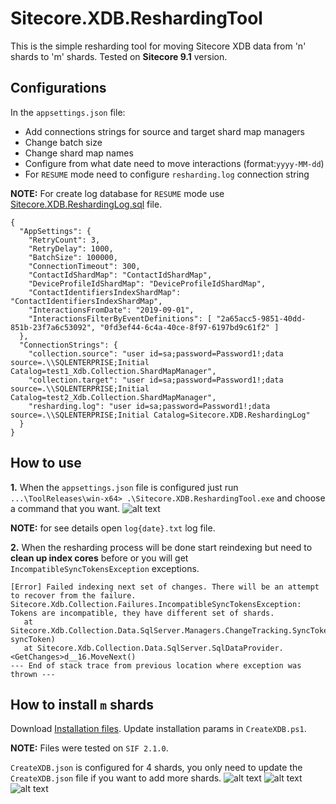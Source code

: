 # Sitecore.XDB.ReshardingTool
This is the simple resharding tool for moving Sitecore XDB data from 'n' shards to 'm' shards. Tested on **Sitecore 9.1** version.
## Configurations
In the `appsettings.json` file: 
- Add connections strings for source and target shard map managers
- Change batch size
- Change shard map names
- Configure from what date need to move interactions (format:`yyyy-MM-dd`)
- For `RESUME` mode need to configure `resharding.log` connection string 

**NOTE:** For create log database for `RESUME` mode use [Sitecore.XDB.ReshardingLog.sql](https://github.com/pblrok/Sitecore.XDB.ReshardingTool/blob/master/Sitecore.XDB.ReshardingLog.sql) file.
```
{
  "AppSettings": {
    "RetryCount": 3,
    "RetryDelay": 1000,
    "BatchSize": 100000,
    "ConnectionTimeout": 300,
    "ContactIdShardMap": "ContactIdShardMap",
    "DeviceProfileIdShardMap": "DeviceProfileIdShardMap",
    "ContactIdentifiersIndexShardMap": "ContactIdentifiersIndexShardMap",
    "InteractionsFromDate": "2019-09-01",
    "InteractionsFilterByEventDefinitions": [ "2a65acc5-9851-40dd-851b-23f7a6c53092", "0fd3ef44-6c4a-40ce-8f97-6197bd9c61f2" ]
  },
  "ConnectionStrings": {
    "collection.source": "user id=sa;password=Password1!;data source=.\\SQLENTERPRISE;Initial Catalog=test1_Xdb.Collection.ShardMapManager",
    "collection.target": "user id=sa;password=Password1!;data source=.\\SQLENTERPRISE;Initial Catalog=test2_Xdb.Collection.ShardMapManager",
    "resharding.log": "user id=sa;password=Password1!;data source=.\\SQLENTERPRISE;Initial Catalog=Sitecore.XDB.ReshardingLog"
  }
}
```
## How to use
**1.** When the `appsettings.json` file is configured just run `...\ToolReleases\win-x64> .\Sitecore.XDB.ReshardingTool.exe` and choose a command that you want.
![alt text](https://github.com/pblrok/Sitecore.XDB.ReshardingTool/blob/master/Sitecore.XDB.ReshardingTool_use.png)

**NOTE:** for see details open `log{date}.txt` log file.

**2.** When the resharding process will be done start reindexing but need to **clean up index cores** before or you will get `IncompatibleSyncTokensException` exceptions.
```
[Error] Failed indexing next set of changes. There will be an attempt to recover from the failure.
Sitecore.Xdb.Collection.Failures.IncompatibleSyncTokensException: Tokens are incompatible, they have different set of shards.
   at Sitecore.Xdb.Collection.Data.SqlServer.Managers.ChangeTracking.SyncToken.IsUpToDate(ISyncToken syncToken)
   at Sitecore.Xdb.Collection.Data.SqlServer.SqlDataProvider.<GetChanges>d__16.MoveNext()
--- End of stack trace from previous location where exception was thrown ---
```

## How to install `m` shards
Download [Installation files](https://github.com/pblrok/Sitecore.XDB.ReshardingTool/tree/master/Shards.Install). Update installation params in `CreateXDB.ps1`.

**NOTE:** Files were tested on `SIF 2.1.0`.

`CreateXDB.json` is configured for 4 shards, you only need to update the `CreateXDB.json` file if you want to add more shards.
![alt text](https://github.com/pblrok/Sitecore.XDB.ReshardingTool/blob/master/shards_variables.png)
![alt text](https://github.com/pblrok/Sitecore.XDB.ReshardingTool/blob/master/shards_db_user.png)
![alt text](https://github.com/pblrok/Sitecore.XDB.ReshardingTool/blob/master/shard_remove_dbs.png)

 
